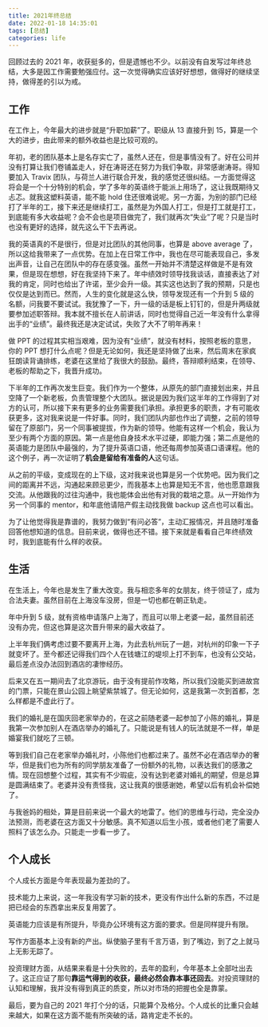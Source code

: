 ```yaml
---
title: 2021年终总结
date: 2022-01-18 14:35:01
tags: [总结]
categories: life
---
```


回顾过去的 2021 年，收获挺多的，但是遗憾也不少。以前没有自发写过年终总结，大多是因工作需要勉强应付。这一次觉得确实应该好好想想，做得好的继续坚持，做得差的引以为戒。

<!--more-->

## 工作

在工作上，今年最大的进步就是“升职加薪”了。职级从 13 直接升到 15，算是一个大的进步，由此带来的额外收益也是比较可观的。

年初，老的团队基本上是名存实亡了，虽然人还在，但是事情没有了。好在公司并没有打算让我们卷铺盖走人，好在涛哥还在努力为我们争取，非常感谢涛哥。得知要加入 Travix 团队，与荷兰人进行联合开发，我的感觉还很纠结。一方面觉得这将会是一个十分特别的机会，学了多年的英语终于能派上用场了，这让我既期待又忐忑。就我这塑料英语，能不能 hold 住还很难说呢。另一方面，为别的部门已经打了半年的工，接下来还是继续打工，虽然是为外国人打工，但是打工就是打工，到底能有多大收益呢？会不会也是项目做完了，我们就再次“失业”了呢？只是当时也没有更好的选择，就先这么干下去再说。

我的英语真的不是很行，但是对比团队的其他同事，也算是 above average 了，所以这给我带来了一点优势。在加上在日常工作中，我也在尽可能表现自己，多发出声音，让自己在团队中的存在感变强。虽然一开始并不清楚这样做是不是有效果，但是现在想想，好在我坚持下来了。年中绩效时领导找我谈话，直接表达了对我的肯定，同时也给出了许诺，至少会升一级。其实这也达到了我的预期，只是也仅仅是达到而已。然而，人生的变化就是这么快，领导发现还有一个升到 5 级的名额，问我要不要试试。我犹豫了一下，升一级的话是板上钉钉的，但是升两级就要参加述职答辩。我本就不擅长在人前讲话，同时也觉得自己近一年没有什么拿得出手的“业绩”。最终我还是决定试试，失败了大不了明年再来！

做 PPT 的过程其实相当艰难，因为没有“业绩”，就没有材料，按照老板的意思，你的 PPT 想打什么点呢？但是无论如何，我还是坚持做了出来，然后周末在家疯狂朗读背诵排练，老婆在这里给了我很大的鼓励。最终，答辩顺利结束，在领导、老板的帮助之下，我晋升成功。

下半年的工作再次发生巨变。我们作为一个整体，从原先的部门直接划出来，并且空降了一个新老板，负责管理整个大团队。据说是因为我们这半年的工作得到了对方的认可，所以接下来有更多的业务需要我们承担。承担更多的职责，才有可能收获更多，这对我来说是一件好事。同时，我们团队内部也作出了调整，之前的领导留在了原部门，另一个同事被提拔，作为新的领导。他能有这样一个机会，我认为至少有两个方面的原因。第一点是他自身技术水平过硬，即能力强；第二点是他的英语能力是团队中最强的，为了提升英语口语，他还每周参加英语口语课程。他的这个例子，再一次证明了**机会是留给有准备的人**这句话。

从之前的平级，变成现在的上下级，这对我来说也算是另一个优势吧。因为我们之间的距离并不远，沟通起来顾忌更少，而我基本上也算是知无不言，他也愿意跟我交流。从他跟我的过往沟通中，我也能体会出他有对我的栽培之意。从一开始作为另一个同事的 mentor，和年底他请陪产假主动找我做 backup 这点也可以看出。

为了让他觉得我是靠谱的，我努力做到“有问必答”，主动汇报情况，并且随时准备回答他想知道的信息。目前来说，做得也还不错。接下来就是看看自己年终绩效时，我到底能有什么样的收获。

## 生活

在生活上，今年也是发生了重大改变。我与相恋多年的女朋友，终于领证了，成为合法夫妻。虽然目前在上海没车没房，但是一切也都在朝正轨走。

年中升到 5 级，就有资格申请落户上海了，而且可以带上老婆一起，虽然目前还没有办完，但这也算是这次晋升带来的最大收益了。

上半年我们俩考虑过要不要离开上海，为此去杭州玩了一趟，对杭州的印象一下子就变坏了。至今都还记得我们四个人在钱塘江的堤坝上打不到车，也没有公交站，最后差点没办法回到酒店的凄惨经历。

后来又在五一期间去了北京游玩，由于没有提前作攻略，所以我们没能买到进故宫的门票，只能在景山公园上眺望紫禁城了。但无论如何，这是我第一次到首都，怎么样都是不虚此行了。

我们的婚礼是在国庆回老家举办的，在这之前随老婆一起参加了小陈的婚礼，算是我第一次参加别人在酒店举办的婚礼了。只能说是有钱人的玩法就是不一样，单是婚宴我们就吃了三顿。

等到我们自己在老家举办婚礼时，小陈他们也都过来了。虽然不必在酒店举办的奢华，但是我们也为所有的同学朋友准备了一份额外的礼物，以表达我们的感激之情。现在回想整个过程，其实有不少瑕疵，没有达到老婆对婚礼的期望，但是总算是圆满结束了。老婆并没有责怪我，这让我真的很感谢她，希望以后有机会补偿她了。

与我爸妈的相处，算是目前来说一个最大的地雷了。他们的思维与行动，完全没办法预测，而老婆在这方面又十分敏感。真不知道以后生小孩，或者他们老了需要人照料了该怎么办。只能走一步看一步了。

## 个人成长

个人成长方面是今年表现最为差劲的了。

技术能力上来说，这一年我没有学习新的技术，更没有作出什么新的东西，不过是把已经会的东西拿出来反复用罢了。

英语能力应该是有所提升，毕竟办公环境有这方面的要求。但是同样提升有限。

写作方面基本上没有新的产出。纵使脑子里有千言万语，到了嘴边，到了之上就马上无影无踪了。

投资理财方面，从结果来看是十分失败的，去年的盈利，今年基本上全部吐出去了。这正应证了那句**靠运气得到的收获，最终必然会靠本事还回去**。对投资理财的认知和理解，我并没有得到真正的质变，所以对市场的把握也全是靠蒙。

最后，要为自己的 2021 年打个分的话，只能算个及格分。个人成长的比重只会越来越大，如果在这方面不能有所突破的话，路肯定走不长的。
